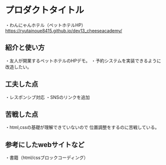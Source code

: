 <!-- readme.md -->

# プロダクトタイトル
・わんにゃんホテル（ペットホテルHP）
https://ryutainoue8415.github.io/dev13_cheeseacademy/

## 紹介と使い方
・友人が開業するペットホテルのHPデモ。
・予約システムを実装できるように改造したい。

## 工夫した点
・レスポンシブ対応
・SNSのリンクを追加

## 苦戦した点
・html,cssの基礎が理解できていないので
  位置調整をするのに苦戦している。

## 参考にしたwebサイトなど
・書籍（html/cssブロックコーディング）
